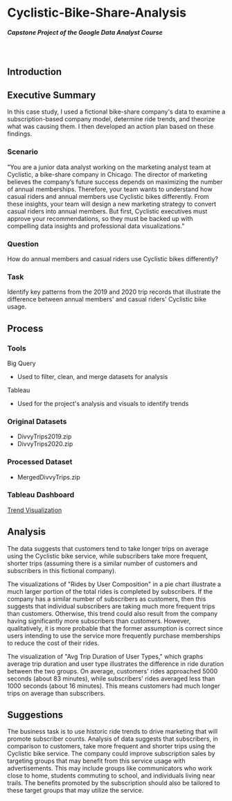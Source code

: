 # Cyclistic-Bike-Share-Analysis
##### *Capstone Project of the Google Data Analyst Course*

<br>

## Introduction

## Executive Summary
In this case study, I used a fictional bike-share company's data to examine a subscription-based company model, determine ride trends, and theorize what was causing them. I then developed an action plan based on these findings. 

### Scenario
"You are a junior data analyst working on the marketing analyst team at Cyclistic, a bike-share
company in Chicago. The director of marketing believes the company’s future success
depends on maximizing the number of annual memberships. Therefore, your team wants to
understand how casual riders and annual members use Cyclistic bikes differently. From these
insights, your team will design a new marketing strategy to convert casual riders into annual
members. But first, Cyclistic executives must approve your recommendations, so they must be
backed up with compelling data insights and professional data visualizations."

### Question

How do annual members and casual riders use Cyclistic bikes differently?

### Task

Identify key patterns from the 2019 and 2020 trip records that illustrate the difference between annual members' and casual riders' Cyclistic bike usage.

## Process
### Tools
Big Query
- Used to filter, clean, and merge datasets for analysis

Tableau
- Used for the project's analysis and visuals to identify trends

### Original Datasets
- DivvyTrips2019.zip
- DivvyTrips2020.zip

### Processed Dataset
- MergedDivvyTrips.zip

### Tableau Dashboard
[Trend Visualization](https://public.tableau.com/views/CyclisticAnalysis_17356118061430/Dashboard1?:language=en-US&:sid=&:redirect=auth&:display_count=n&:origin=viz_share_link)

## Analysis
The data suggests that customers tend to take longer trips on average using the Cyclistic bike service, while subscribers take more frequent, shorter trips (assuming there is a similar number of customers and subscribers in this fictional company).  

The visualizations of "Rides by User Composition" in a pie chart illustrate a much larger portion of the total rides is completed by subscribers. If the company has a similar number of subscribers as customers, then this suggests that individual subscribers are taking much more frequent trips than customers. Otherwise, this trend could also result from the company having significantly more subscribers than customers. However, qualitatively, it is more probable that the former assumption is correct since users intending to use the service more frequently purchase memberships to reduce the cost of their rides.  

The visualization of "Avg Trip Duration of User Types," which graphs average trip duration and user type illustrates the difference in ride duration between the two groups. On average, customers' rides approached 5000 seconds (about 83 minutes), while subscribers' rides averaged less than 1000 seconds (about 16 minutes). This means customers had much longer trips on average than subscribers.

## Suggestions
The business task is to use historic ride trends to drive marketing that will promote subscriber counts. Analysis of data suggests that subscribers, in comparison to customers, take more frequent and shorter trips using the Cyclistic bike service. The company could improve subscription sales by targeting groups that may benefit from this service usage with advertisements. This may include groups like communicators who work close to home, students commuting to school, and individuals living near trails. The benefits promoted by the subscription should also be tailored to these target groups that may utilize the service.
